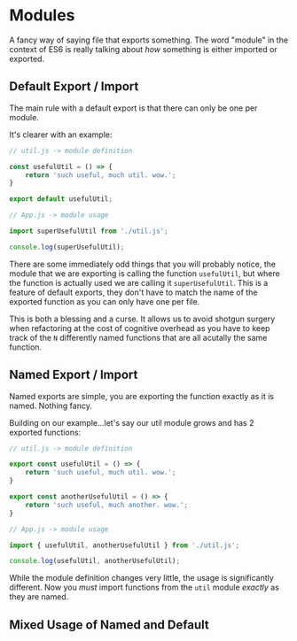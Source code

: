# Modules
A fancy way of saying file that exports something. The word "module" in the
context of ES6 is really talking about _how_ something is either imported or
exported.

## Default Export / Import
The main rule with a default export is that there can only be one per module.

It's clearer with an example:

```js
// util.js -> module definition

const usefulUtil = () => {
	return 'such useful, much util. wow.';
}

export default usefulUtil;
```

```js
// App.js -> module usage

import superUsefulUtil from './util.js';

console.log(superUsefulUtil);
```

There are some immediately odd things that you will probably notice, the module
that we are exporting is calling the function `usefulUtil`, but where the
function is actually used we are calling it `superUsefulUtil`. This is a feature
of default exports, they don't have to match the name of the exported function
as you can only have one per file.

This is both a blessing and a curse. It allows us to avoid shotgun surgery when
refactoring at the cost of cognitive overhead as you have to keep track of the
`N` differently named functions that are all acutally the same function.

## Named Export / Import
Named exports are simple, you are exporting the function exactly as it is named.
Nothing fancy.

Building on our example...let's say our util module grows and has 2 exported
functions:
```js
// util.js -> module definition

export const usefulUtil = () => {
	return 'such useful, much util. wow.';
}

export const anotherUsefulUtil = () => {
	return 'such useful, much another. wow.';
}
```

```js
// App.js -> module usage

import { usefulUtil, anotherUsefulUtil } from './util.js';

console.log(usefulUtil, anotherUsefulUtil);
```

While the module definition changes very little, the usage is significantly
different. Now you _must_ import functions from the `util` module _exactly_ as
they are named.

## Mixed Usage of Named and Default
